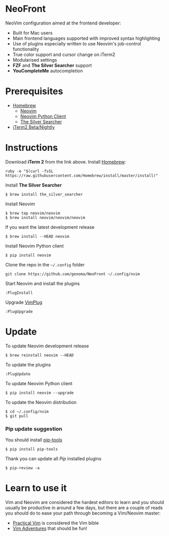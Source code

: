 NeoFront
========

NeoVim configuration aimed at the frontend developer:

- Built for Mac users
- Main frontend languages supported with improved syntax highlighting
- Use of plugins especially written to use Neovim's job-control functionality
- True color support and cursor change on iTerm2
- Modularised settings
- **FZF** and **The Silver Searcher** support
- **YouCompleteMe** autocompletion

# Prerequisites

- [Homebrew](http://brew.sh)
	- [Neovim](https://github.com/neovim/homebrew-neovim/blob/master/README.md)
	- [Neovim Python Client](https://github.com/neovim/python-client)
	- [The Silver Searcher](https://github.com/ggreer/the_silver_searcher)
- [iTerm2 Beta/Nightly](https://www.iterm2.com/downloads.html)

# Instructions

Download **iTerm 2** from the link above.
Install [Homebrew](http://brew.sh):

```
ruby -e "$(curl -fsSL https://raw.githubusercontent.com/Homebrew/install/master/install)"
```

Install **The Silver Searcher**

```
$ brew install the_silver_searcher
```

Install Neovim

```
$ brew tap neovim/neovim
$ brew install neovim/neovim/neovim
```

If you want the latest development release

```
$ brew install --HEAD neovim
```

Install Neovim Python client

```
$ pip install neovim
```

Clone the repo in the `~/.config` folder

```
git clone https://github.com/genoma/NeoFront ~/.config/nvim
```

Start Neovim and install the plugins

```
:PlugInstall
```

Upgrade [VimPlug](https://github.com/junegunn/vim-plug)

```
:PlugUpgrade
```

# Update

To update Neovim development release

```
$ brew reinstall neovim --HEAD
```

To update the plugins

```
:PlugUpdate
```

To update Neovim Python client
```
$ pip install neovim --upgrade
```

To update the Neovim distribution
```
$ cd ~/.config/nvim
$ git pull
```

### Pip update suggestion

You should install [pip-tools](https://github.com/nvie/pip-tools)

```
$ pip install pip-tools
```

Thank you can update all *Pip* installed plugins

```
$ pip-review -a
```

# Learn to use it

Vim and Neovim are considered the hardest editors to learn and you should usually be productive in around a few days, but there are a couple of reads you should do to ease your path through becoming a Vim/Neovim master:

- [Practical Vim](http://www.amazon.com/Practical-Vim-Second-Speed-Thought-ebook/dp/B018T6ZVPK/ref=mt_kindle?_encoding=UTF8&me=) is considered the Vim bible
- [Vim Adventures](http://vim-adventures.com/) that should be fun!
